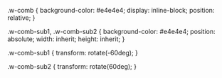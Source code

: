 .w-comb {
  background-color: #e4e4e4;
  display: inline-block;
  position: relative;
}

.w-comb-sub1,
.w-comb-sub2 {
  background-color: #e4e4e4;
  position: absolute;
  width: inherit;
  height: inherit;
}

.w-comb-sub1 {
  transform: rotate(-60deg);
}

.w-comb-sub2 {
  transform: rotate(60deg);
}
